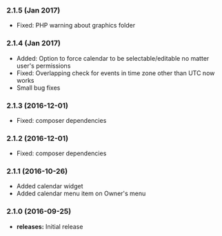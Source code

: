 ### 2.1.5 (Jan 2017)
- Fixed: PHP warning about graphics folder

### 2.1.4 (Jan 2017)
- Added: Option to force calendar to be selectable/editable no matter user's permissions
- Fixed: Overlapping check for events in time zone other than UTC now works
- Small bug fixes

### 2.1.3 (2016-12-01)
- Fixed: composer dependencies

### 2.1.2 (2016-12-01)
- Fixed: composer dependencies

### 2.1.1 (2016-10-26)
- Added calendar widget
- Added calendar menu item on Owner's menu

### 2.1.0 (2016-09-25)
* **releases:** Initial release



